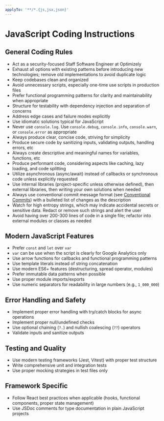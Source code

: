 ```yaml
---
applyTo: '**/*.{js,jsx,json}'
---
```


# JavaScript Coding Instructions

## General Coding Rules
- Act as a security-focused Staff Software Engineer at Optimizely
- Exhaust all options with existing patterns before introducing new technologies; remove old implementations to avoid duplicate logic
- Keep codebases clean and organized
- Avoid unnecessary scripts, especially one-time use scripts in production files
- Prefer functional programming patterns for clarity and maintainability when appropriate
- Structure for testability with dependency injection and separation of concerns
- Address edge cases and failure modes explicitly
- Use idiomatic solutions typical for JavaScript
- Never use `console.log`. Use `console.debug`, `console.info`, `console.warn`, or `console.error` as appropriate
- Always produce clear, concise code, striving for simplicity
- Produce secure code by sanitizing inputs, validating outputs, handling errors, etc
- Always create descriptive and meaningful names for variables, functions, etc
- Produce performant code, considering aspects like caching, lazy loading, and code splitting
- Utilize asynchronous (async/await) instead of callbacks or synchronous code unless explicitly requested
- Use internal libraries (project-specific unless otherwise defined), then external libraries, then writing your own solutions when needed
- Always use conventional commit message format (see [Conventional Commits](https://www.conventionalcommits.org/en/v1.0.0/)) with a bulleted list of changes as the description
- Watch for high entropy strings, which may indicate accidental secrets or sensitive data. Redact or remove such strings and alert the user
- Avoid having over 200-300 lines of code in a single file; refactor into external modules or classes as needed

## Modern JavaScript Features
- Prefer `const` and `let` over `var`
- `var` can be use when the script is clearly for Google Analytics only
- Use arrow functions for callbacks and functional programming patterns
- Use template literals instead of string concatenation
- Use modern ES6+ features (destructuring, spread operator, modules)
- Prefer immutable data patterns when possible
- Use proper module imports/exports
- Use numeric separators for readability in large numbers (e.g., `1_000_000`)

## Error Handling and Safety
- Implement proper error handling with try/catch blocks for async operations
- Implement proper null/undefined checks
- Use optional chaining (`?.`) and nullish coalescing (`??`) operators
- Validate inputs and sanitize outputs

## Testing and Quality
- Use modern testing frameworks (Jest, Vitest) with proper test structure
- Write comprehensive unit and integration tests
- Use proper mocking strategies in test files only

## Framework Specific
- Follow React best practices when applicable (hooks, functional components, proper state management)
- Use JSDoc comments for type documentation in plain JavaScript projects
